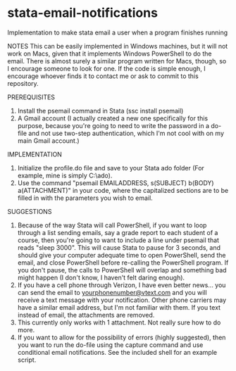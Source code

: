 # stata-email-notifications
Implementation to make stata email a user when a program finishes running

NOTES
This can be easily implemented in Windows machines, but it will not work on Macs, given that it implements Windows PowerShell to do the email. There is almost surely a similar program written for Macs, though, so I encourage someone to look for one. If the code is simple enough, I encourage whoever finds it to contact me or ask to commit to this repository.

PREREQUISITES
1. Install the psemail command in Stata (ssc install psemail)
2. A Gmail account (I actually created a new one specifically for this purpose, because you're going to need to write the password in a do-file and not use two-step authentication, which I'm not cool with on my main Gmail account.)

IMPLEMENTATION
1. Initialize the profile.do file and save to your Stata ado folder (For example, mine is simply C:\ado\).
2. Use the command "psemail EMAILADDRESS, s(SUBJECT) b(BODY) a(ATTACHMENT)" in your code, where the capitalized sections are to be filled in with the parameters you wish to email.

SUGGESTIONS
1. Because of the way Stata will call PowerShell, if you want to loop through a list sending emails, say a grade report to each student of a course, then you're going to want to include a line under psemail that reads "sleep 3000". This will cause Stata to pause for 3 seconds, and should give your computer adequate time to open PowerShell, send the email, and close PowerShell before re-calling the PowerShell program. If you don't pause, the calls to PowerShell will overlap and something bad might happen (I don't know, I haven't felt daring enough).
2. If you have a cell phone through Verizon, I have even better news... you can send the email to yourphonenumber@vtext.com and you will receive a text message with your notification. Other phone carriers may have a similar email address, but I'm not familiar with them. If you text instead of email, the attachments are removed.
3. This currently only works with 1 attachment. Not really sure how to do more.
4. If you want to allow for the possibility of errors (highly suggested), then you want to run the do-file using the capture command and use conditional email notifications. See the included shell for an example script.

